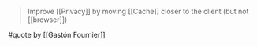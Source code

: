  > Improve [[Privacy]] by moving [[Cache]] closer to the client (but not [[browser]])
 
#quote by [[Gastón Fournier]]